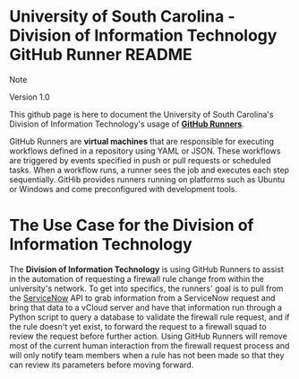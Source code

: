 # University of South Carolina - Division of Information Technology<br/>GitHub Runner README
> [!NOTE]
> Version 1.0

This github page is here to document the University of South Carolina's Division of Information Technology's usage of **[GitHub Runners](https://docs.github.com/en/actions/using-github-hosted-runners/using-github-hosted-runners/about-github-hosted-runners)**.

GitHub Runners are **virtual machines** that are responsible for executing workflows defined in a repository using YAML or JSON. These workflows are triggered by events specified in push or pull requests or scheduled tasks. When a workflow runs, a runner sees the job and executes each step sequentially. GitHib provides runners running on platforms such as Ubuntu or Windows and come preconfigured with development tools.

# The Use Case for the Division of Information Technology

The **Division of Information Technology** is using GitHub Runners to assist in the automation of requesting a firewall rule change from within the university's network. To get into specifics, the runners' goal is to pull from the [ServiceNow](https://www.servicenow.com/docs/bundle/yokohama-api-reference/page/build/applications/concept/api-rest.html) API to grab information from a ServiceNow request and bring that data to a vCloud server and have that information run through a Python script to query a database to validate the firewall rule request, and if the rule doesn't yet exist, to forward the request to a firewall squad to review the request before further action. Using GitHub Runners will remove most of the current human interaction from the firewall request process and will only notify team members when a rule has not been made so that they can review its parameters before moving forward.<br/>
